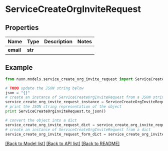 # ServiceCreateOrgInviteRequest


## Properties

Name | Type | Description | Notes
------------ | ------------- | ------------- | -------------
**email** | **str** |  | 

## Example

```python
from nuon.models.service_create_org_invite_request import ServiceCreateOrgInviteRequest

# TODO update the JSON string below
json = "{}"
# create an instance of ServiceCreateOrgInviteRequest from a JSON string
service_create_org_invite_request_instance = ServiceCreateOrgInviteRequest.from_json(json)
# print the JSON string representation of the object
print ServiceCreateOrgInviteRequest.to_json()

# convert the object into a dict
service_create_org_invite_request_dict = service_create_org_invite_request_instance.to_dict()
# create an instance of ServiceCreateOrgInviteRequest from a dict
service_create_org_invite_request_form_dict = service_create_org_invite_request.from_dict(service_create_org_invite_request_dict)
```
[[Back to Model list]](../README.md#documentation-for-models) [[Back to API list]](../README.md#documentation-for-api-endpoints) [[Back to README]](../README.md)



